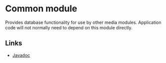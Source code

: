 # Common module

Provides database functionality for use by other media modules. Application code
will not normally need to depend on this module directly.

## Links

*   [Javadoc][]

[Javadoc]: https://developer.android.com/reference/androidx/media3/database/package-summary

